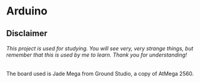 # Arduino

## Disclaimer

###### This project is used for studying. You will see very, very strange things, but remember that this is used by me to learn. Thank you for understanding!



The board used is Jade Mega from Ground Studio, a copy of AtMega 2560.
